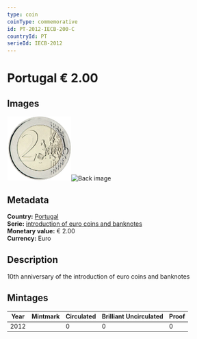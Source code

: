 ```yaml
---
type: coin
coinType: commemorative
id: PT-2012-IECB-200-C
countryId: PT
serieId: IECB-2012
---
```


# Portugal € 2.00

## Images

<img src="../../Images/common-2007-200.webp" height="150" alt="Front image"><img src="Images/PT-2012-200-000.webp" height="150" alt="Back image">

## Metadata

**Country:** [Portugal](../../Countries/Portugal/index.md)\
**Serie:** [introduction of euro coins and banknotes](index.md)\
**Monetary value:** € 2.00\
**Currency:** Euro

## Description
10th anniversary of the introduction of euro coins and banknotes

## Mintages

| Year | Mintmark | Circulated | Brilliant Uncirculated | Proof |
| ---- | -------- | ---------- | ---------------------- | ----- |
| 2012 |  | 0| 0 | 0 |
